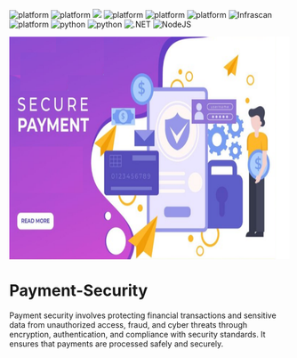 ![platform](https://img.shields.io/badge/PCI-DSS-blue)
![platform](https://img.shields.io/badge/Payment-Gateway-purple)
![](https://img.shields.io/badge/Threat%20Model-STRIDE,%20IriusRisk-yellow)
![platform](https://img.shields.io/badge/Proxy-OWASP%20ZAP,%20Burpsuite-green)
![platform](https://img.shields.io/badge/EKS-kubescape,%20kubebench-orange)
![platform](https://img.shields.io/badge/SAST-Fortify,%20Coverity,%20BlackDuck,%20GitSec,%20Checkov-orange)
![Infrascan](https://img.shields.io/badge/InfraScan-Nessus-orange)
![platform](https://img.shields.io/static/v1?label=Platform&message=OS:%20Windows%20/%20Linux&color=yellow)
![python](https://img.shields.io/badge/python-green.svg?logo=python&labelColor=yellow)
![python](https://img.shields.io/badge/Java-orange.svg?logo=oracle&labelColor=green)
![.NET](https://img.shields.io/badge/.NET-green.svg?logo=.NET&labelColor=yellow)
![NodeJS](https://img.shields.io/badge/NodeJS-blue.svg?logo=Node.JS&labelColor=orange) 

<!-- GIF -->
<img align="center" height="400" width="800" src="https://github.com/madhucnghubphilips/Payment-Security/blob/main/resources/Secure%20Payment.png" />
<!-- Header Section -->
<h1 align="center"><font face="Arial"></font></h1>



# Payment-Security
Payment security involves protecting financial transactions and sensitive data from unauthorized access, fraud, and cyber threats through encryption, authentication, and compliance with security standards. It ensures that payments are processed safely and securely.


